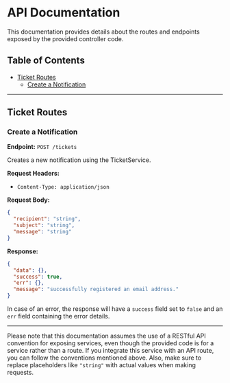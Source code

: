 # API Documentation

This documentation provides details about the routes and endpoints exposed by the provided controller code.

## Table of Contents

- [Ticket Routes](#ticket-routes)
  - [Create a Notification](#create-a-notification)

---

## Ticket Routes

### Create a Notification

**Endpoint:** `POST /tickets`

Creates a new notification using the TicketService.

**Request Headers:**

- `Content-Type: application/json`

**Request Body:**

```json
{
  "recipient": "string",
  "subject": "string",
  "message": "string"
}
```

**Response:**

```json
{
  "data": {},
  "success": true,
  "err": {},
  "message": "successfully registered an email address."
}
```

In case of an error, the response will have a `success` field set to `false` and an `err` field containing the error details.

---

Please note that this documentation assumes the use of a RESTful API convention for exposing services, even though the provided code is for a service rather than a route.
If you integrate this service with an API route, you can follow the conventions mentioned above.
Also, make sure to replace placeholders like `"string"` with actual values when making requests.
